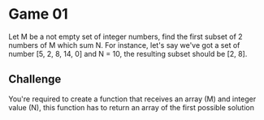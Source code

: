 # Game 01

Let M be a not empty set of integer numbers, find the first subset of 2 numbers of M which sum N.
For instance, let's say we've got a set of number [5, 2, 8, 14, 0] and N = 10, the resulting subset should be [2, 8].

## Challenge
You're required to create a function that receives an array (M) and integer value (N), this function has to return an array of the first possible solution